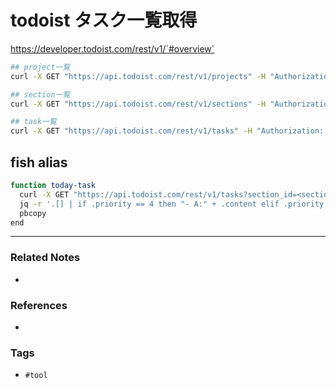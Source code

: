 # todoist タスク一覧取得
https://developer.todoist.com/rest/v1/`#overview`

```sh
## project一覧
curl -X GET "https://api.todoist.com/rest/v1/projects" -H "Authorization: Bearer <api_key>" | jq

## section一覧
curl -X GET "https://api.todoist.com/rest/v1/sections" -H "Authorization: Bearer <api_key>" | jq

## task一覧
curl -X GET "https://api.todoist.com/rest/v1/tasks" -H "Authorization: Bearer <api_key>" | jq
```

## fish alias
```sh
function today-task
  curl -X GET "https://api.todoist.com/rest/v1/tasks?section_id=<section_id>" -H "Authorization: Bearer <api_key>" | 
  jq -r '.[] | if .priority == 4 then "- A:" + .content elif .priority == 3 then "- B:" + .content elif .priority == 2 then "- C:" + .content else "- " + .content end' |
  pbcopy
end
```

---
### Related Notes
- 

### References
- 

### Tags
- `#tool` 